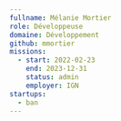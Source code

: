 ```yaml
---
fullname: Mélanie Mortier
role: Développeuse
domaine: Développement
github: mmortier
missions:
  - start: 2022-02-23
    end: 2023-12-31
    status: admin
    employer: IGN
startups:
  - ban
---
```


